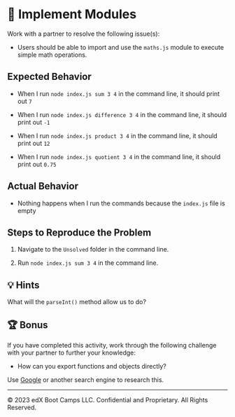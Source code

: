 # 🐛 Implement Modules

Work with a partner to resolve the following issue(s):

* Users should be able to import and use the `maths.js` module to execute simple math operations.

## Expected Behavior

* When I run `node index.js sum 3 4` in the command line, it should print out `7`

* When I run `node index.js difference 3 4` in the command line, it should print out `-1`

* When I run `node index.js product 3 4` in the command line, it should print out `12`

* When I run `node index.js quotient 3 4` in the command line, it should print out `0.75`

## Actual Behavior

* Nothing happens when I run the commands because the `index.js` file is empty

## Steps to Reproduce the Problem

1. Navigate to the `Unsolved` folder in the command line.

2. Run `node index.js sum 3 4` in the command line.

## 💡 Hints

What will the `parseInt()` method allow us to do?

## 🏆 Bonus

If you have completed this activity, work through the following challenge with your partner to further your knowledge:

* How can you export functions and objects directly?

Use [Google](https://www.google.com) or another search engine to research this.

---
© 2023 edX Boot Camps LLC. Confidential and Proprietary. All Rights Reserved.
